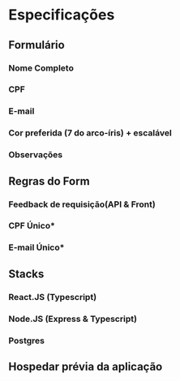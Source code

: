 # Especificações

## Formulário

### Nome Completo

### CPF

### E-mail

### Cor preferida (7 do arco-íris) + escalável

### Observações

## Regras do Form

### Feedback de requisição(API & Front)

### CPF Único\*

### E-mail Único\*

## Stacks

### React.JS (Typescript)

### Node.JS (Express & Typescript)

### Postgres

## Hospedar prévia da aplicação
